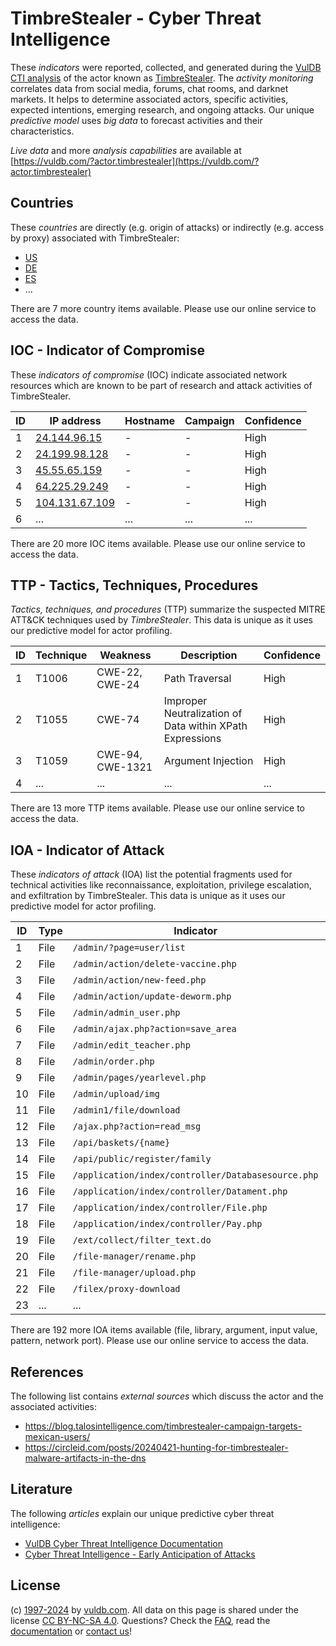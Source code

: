 # TimbreStealer - Cyber Threat Intelligence

These _indicators_ were reported, collected, and generated during the [VulDB CTI analysis](https://vuldb.com/?kb.cti) of the actor known as [TimbreStealer](https://vuldb.com/?actor.timbrestealer). The _activity monitoring_ correlates data from social media, forums, chat rooms, and darknet markets. It helps to determine associated actors, specific activities, expected intentions, emerging research, and ongoing attacks. Our unique _predictive model_ uses _big data_ to forecast activities and their characteristics.

_Live data_ and more _analysis capabilities_ are available at [https://vuldb.com/?actor.timbrestealer](https://vuldb.com/?actor.timbrestealer)

## Countries

These _countries_ are directly (e.g. origin of attacks) or indirectly (e.g. access by proxy) associated with TimbreStealer:

* [US](https://vuldb.com/?country.us)
* [DE](https://vuldb.com/?country.de)
* [ES](https://vuldb.com/?country.es)
* ...

There are 7 more country items available. Please use our online service to access the data.

## IOC - Indicator of Compromise

These _indicators of compromise_ (IOC) indicate associated network resources which are known to be part of research and attack activities of TimbreStealer.

ID | IP address | Hostname | Campaign | Confidence
-- | ---------- | -------- | -------- | ----------
1 | [24.144.96.15](https://vuldb.com/?ip.24.144.96.15) | - | - | High
2 | [24.199.98.128](https://vuldb.com/?ip.24.199.98.128) | - | - | High
3 | [45.55.65.159](https://vuldb.com/?ip.45.55.65.159) | - | - | High
4 | [64.225.29.249](https://vuldb.com/?ip.64.225.29.249) | - | - | High
5 | [104.131.67.109](https://vuldb.com/?ip.104.131.67.109) | - | - | High
6 | ... | ... | ... | ...

There are 20 more IOC items available. Please use our online service to access the data.

## TTP - Tactics, Techniques, Procedures

_Tactics, techniques, and procedures_ (TTP) summarize the suspected MITRE ATT&CK techniques used by _TimbreStealer_. This data is unique as it uses our predictive model for actor profiling.

ID | Technique | Weakness | Description | Confidence
-- | --------- | -------- | ----------- | ----------
1 | T1006 | CWE-22, CWE-24 | Path Traversal | High
2 | T1055 | CWE-74 | Improper Neutralization of Data within XPath Expressions | High
3 | T1059 | CWE-94, CWE-1321 | Argument Injection | High
4 | ... | ... | ... | ...

There are 13 more TTP items available. Please use our online service to access the data.

## IOA - Indicator of Attack

These _indicators of attack_ (IOA) list the potential fragments used for technical activities like reconnaissance, exploitation, privilege escalation, and exfiltration by TimbreStealer. This data is unique as it uses our predictive model for actor profiling.

ID | Type | Indicator | Confidence
-- | ---- | --------- | ----------
1 | File | `/admin/?page=user/list` | High
2 | File | `/admin/action/delete-vaccine.php` | High
3 | File | `/admin/action/new-feed.php` | High
4 | File | `/admin/action/update-deworm.php` | High
5 | File | `/admin/admin_user.php` | High
6 | File | `/admin/ajax.php?action=save_area` | High
7 | File | `/admin/edit_teacher.php` | High
8 | File | `/admin/order.php` | High
9 | File | `/admin/pages/yearlevel.php` | High
10 | File | `/admin/upload/img` | High
11 | File | `/admin1/file/download` | High
12 | File | `/ajax.php?action=read_msg` | High
13 | File | `/api/baskets/{name}` | High
14 | File | `/api/public/register/family` | High
15 | File | `/application/index/controller/Databasesource.php` | High
16 | File | `/application/index/controller/Datament.php` | High
17 | File | `/application/index/controller/File.php` | High
18 | File | `/application/index/controller/Pay.php` | High
19 | File | `/ext/collect/filter_text.do` | High
20 | File | `/file-manager/rename.php` | High
21 | File | `/file-manager/upload.php` | High
22 | File | `/filex/proxy-download` | High
23 | ... | ... | ...

There are 192 more IOA items available (file, library, argument, input value, pattern, network port). Please use our online service to access the data.

## References

The following list contains _external sources_ which discuss the actor and the associated activities:

* https://blog.talosintelligence.com/timbrestealer-campaign-targets-mexican-users/
* https://circleid.com/posts/20240421-hunting-for-timbrestealer-malware-artifacts-in-the-dns

## Literature

The following _articles_ explain our unique predictive cyber threat intelligence:

* [VulDB Cyber Threat Intelligence Documentation](https://vuldb.com/?kb.cti)
* [Cyber Threat Intelligence - Early Anticipation of Attacks](https://www.scip.ch/en/?labs.20201022)

## License

(c) [1997-2024](https://vuldb.com/?kb.changelog) by [vuldb.com](https://vuldb.com/?kb.about). All data on this page is shared under the license [CC BY-NC-SA 4.0](https://creativecommons.org/licenses/by-nc-sa/4.0/). Questions? Check the [FAQ](https://vuldb.com/?kb.faq), read the [documentation](https://vuldb.com/?kb) or [contact us](https://vuldb.com/?contact)!
